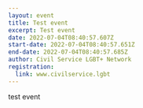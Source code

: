 ```yaml
---
layout: event
title: Test event
excerpt: Test event
date: 2022-07-04T08:40:57.607Z
start-date: 2022-07-04T08:40:57.651Z
end-date: 2022-07-04T08:40:57.685Z
author: Civil Service LGBT+ Network
registration:
  link: www.civilservice.lgbt
---
```

test event